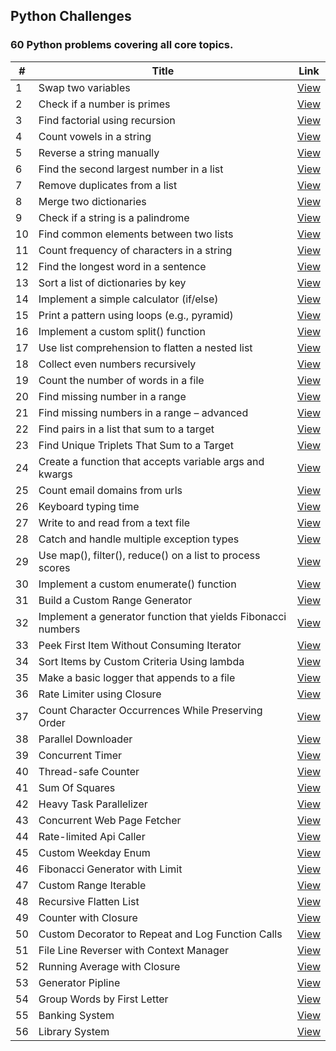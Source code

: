 ## Python Challenges

### 60 Python problems covering all core topics.

| # | Title | Link |
|---| ----- | ---- |
| 1 |  Swap two variables  |   [View](./60_problems_roadmap/1.swap_variables.py)   | 
| 2 |  Check if a number is primes  |   [View](./60_problems_roadmap/2.check_prime.py)   | 
| 3 |  Find factorial using recursion  |   [View](./60_problems_roadmap/3.calculate_factorial.py)   | 
| 4 |  Count vowels in a string  |   [View](./60_problems_roadmap/4.count_vowels.py)   | 
| 5 |  Reverse a string manually  |   [View](./60_problems_roadmap/5.reverse_string.py)   | 
| 6 |  Find the second largest number in a list  |   [View](./60_problems_roadmap/6.second_largest_number.py)   | 
| 7 |  Remove duplicates from a list  |   [View](./60_problems_roadmap/7.remove_duplicates_from_list.py)   | 
| 8 |  Merge two dictionaries  |   [View](./60_problems_roadmap/8.merge_two_dicts.py)   | 
| 9 |  Check if a string is a palindrome  |   [View](./60_problems_roadmap/9.is_palindrome.py)   | 
| 10 | Find common elements between two lists |   [View](./60_problems_roadmap/10.find_common_elements.py)   | 
| 11 | Count frequency of characters in a string |   [View](./60_problems_roadmap/11.count_char_frequency.py)   | 
| 12 | Find the longest word in a sentence  |   [View](./60_problems_roadmap/12.longest_word_in_sentence.py)   | 
| 13 | Sort a list of dictionaries by key  |   [View](./60_problems_roadmap/13.sort_dict_list_by_key.py)   | 
| 14 | Implement a simple calculator (if/else) |   [View](./60_problems_roadmap/14.simple_calculator.py)   | 
| 15 | Print a pattern using loops (e.g., pyramid) |   [View](./60_problems_roadmap/15.pyramid_pattern.py)   | 
| 16 | Implement a custom split() function |   [View](./60_problems_roadmap/16.custom_split.py)   | 
| 17 | Use list comprehension to flatten a nested list |   [View](./60_problems_roadmap/17.flatten_nested_list.py)   | 
| 18 | Collect even numbers recursively |   [View](./60_problems_roadmap/18.collect_even_numbers_recursively.py)   | 
| 19 | Count the number of words in a file  |   [View](./60_problems_roadmap/19.count_words_in_file.py)   | 
| 20 | Find missing number in a range  |   [View](./60_problems_roadmap/20.find_missing_number.py)   | 
| 21 | Find missing numbers in a range – advanced |   [View](./60_problems_roadmap/21.find_missing_numbers_advanced.py)   | 
| 22 | Find pairs in a list that sum to a target |   [View](./60_problems_roadmap/22.find_pairs_with_sum.py)   | 
| 23 | Find Unique Triplets That Sum to a Target |   [View](./60_problems_roadmap/23.find_triples_with_sum.py)   | 
| 24 | Create a function that accepts variable args and kwargs |   [View](./60_problems_roadmap/24.variable_args_kwargs.py)   | 
| 25 | Count email domains from urls |   [View](./60_problems_roadmap/25.count_email_domains_from_urls.py)   | 
| 26 | Keyboard typing time |   [View](./60_problems_roadmap/26.keyboard_typing_time.py)   | 
| 27 | Write to and read from a text file |   [View](./60_problems_roadmap/27.pythagorean_triplet_count.py)   | 
| 28 | Catch and handle multiple exception types |   [View](./60_problems_roadmap/28.multiple_exceptions_handler.py)   | 
| 29 | Use map(), filter(), reduce() on a list to process scores |   [View](./60_problems_roadmap/29.process_scores.py)   | 
| 30 | Implement a custom enumerate() function |   [View](./60_problems_roadmap/30.custom_enumerate.py)   | 
| 31 | Build a Custom Range Generator |   [View](./60_problems_roadmap/31.custom_range_generator.py)   | 
| 32 | Implement a generator function that yields Fibonacci numbers |   [View](./60_problems_roadmap/32.fibonacci_generator.py)   | 
| 33 | Peek First Item Without Consuming Iterator |   [View](./60_problems_roadmap/33.peek_first_item.py)   | 
| 34 | Sort Items by Custom Criteria Using lambda |   [View](./60_problems_roadmap/34.sort_with_lambda.py)   | 
| 35 | Make a basic logger that appends to a file |   [View](./60_problems_roadmap/35.basic_logger.py)   | 
| 36 | Rate Limiter using Closure |   [View](./60_problems_roadmap/36.rate_limiter_closure.py)   | 
| 37 | Count Character Occurrences While Preserving Order |   [View](./60_problems_roadmap/37.run_length_encoding.py)   | 
| 38 | Parallel Downloader |   [View](./60_problems_roadmap/38.parallel_downloader.py)   | 
| 39 | Concurrent Timer |   [View](./60_problems_roadmap/39.concurrent_timer.py)   | 
| 40 | Thread-safe Counter |   [View](./60_problems_roadmap/40.thread_safe_counter.py)   | 
| 41 | Sum Of Squares |   [View](./60_problems_roadmap/41.sum_of_squares.py)   | 
| 42 | Heavy Task Parallelizer |   [View](./60_problems_roadmap/42.heavy_task_parallelizer.py)   | 
| 43 | Concurrent Web Page Fetcher |   [View](./60_problems_roadmap/43.concurrent_web_page_fetcher.py)   | 
| 44 | Rate-limited Api Caller |   [View](./60_problems_roadmap/44.rate-limited_api_caller.py)   | 
| 45 | Custom Weekday Enum |   [View](./60_problems_roadmap/45.custom_weekday_enum.py)   | 
| 46 | Fibonacci Generator with Limit |   [View](./60_problems_roadmap/46.fibonacci_generator_with_limit.py)   | 
| 47 | Custom Range Iterable |   [View](./60_problems_roadmap/47.custom_range_iterable.py)   | 
| 48 | Recursive Flatten List |   [View](./60_problems_roadmap/48.recursive_flatten_list.py)   | 
| 49 | Counter with Closure |   [View](./60_problems_roadmap/49.counter_with_closure.py)   | 
| 50 | Custom Decorator to Repeat and Log Function Calls |   [View](./60_problems_roadmap/50.custom_decorator_to_repeat_and_log_function_calls.py)   | 
| 51 | File Line Reverser with Context Manager |   [View](./60_problems_roadmap/51.file_line_reverse.py)   | 
| 52 | Running Average with Closure |   [View](./60_problems_roadmap/52.running_avg_with_closure.py)   | 
| 53 | Generator Pipline |   [View](./60_problems_roadmap/53.generator_pipline.py)   | 
| 54 | Group Words by First Letter |   [View](./60_problems_roadmap/54.group_words_by_first_letter.py)   | 
| 55 | Banking System |   [View](./60_problems_roadmap/55.banking_demo.py)   | 
| 56 | Library System |   [View](./60_problems_roadmap/56.library_demo.py)   | 